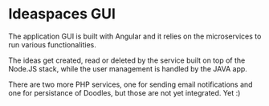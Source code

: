 # Ideaspaces GUI

The application GUI is built with Angular and it relies on the microservices to run various functionalities.

The ideas get created, read or deleted by the service built on top of the Node.JS stack, while the user management is handled by the JAVA app.

There are two more PHP services, one for sending email notifications and one for persistance of Doodles, but those are not yet integrated. Yet :)
